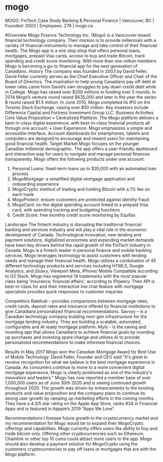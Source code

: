 # mogo
MOGO: FinTech Case Study
Banking & Personal Finance | Vancouver, BC | Founded: 2003 | Employees: 278 | mogo.ca

#Overview 
Mogo Finance Technology Inc. (Mogo) is a Vancouver-based financial technology company. Their mission is to provide millennials with a variety of financial instruments to manage and take control of their financial health. The Mogo app is a one stop shop that offers personal loans, mortgages, prepaid Visa cards, access to buy and trade Bitcoin, track spending and credit score monitoring. With more than one million members Mogo is becoming a go-to financial app for the next generation of Canadians. 
History
The company was founded in 2003 by David Feller. David Feller currently serves as the Chief Executive Officer and Chair of the Board of Directors. The inspiration to help young Canadians pay off debt at lower rates came from David’s own struggles to pay down credit debt while in College. Mogo has raised over $200 millions in funding over 5 rounds. In 2014 Mogo’s venture round raised $635,000 and later in the year the series B round raised $1.5 million. In June 2015, Mogo completed its IPO on the Toronto Stock Exchange, raising over $50 million.   Key investors include Difference Capital and Fortress Investment Group LLC. 
Business Activities
Core Value Proposition
 • Centralized Platform: The Mogo platform delivers a best-in-class digital experience, with best-in-class financial products all through one account.
• User Experience: Mogo emphasizes a simple and accessible interface. Account dashboards for smartphones, tablets and computers are designed to encourage and reward users for maintaining good financial health. 
Target Market
Mogo focuses on the younger Canadian millennial demographic. The app offers a user-friendly dashboard and interactive way for users to navigate and manage personal finances transparently. Mogo offers the following products under one account:
1.	Personal Loans: fixed-term loans up to $35,000 with an automated loan process
2.	MogoMortgage: a simplified digital mortgage application and onboarding experience
3.	MogoCrypto: method of trading and holding Bitcoin with a 1% fee on each trade
4.	MogoProtect: ensure customers are protected against identity fraud
5.	MogoCard: no-fee digital spending account linked to a prepaid Visa card, with spending tracking and budgeting functions
6.	Credit Score: free monthly credit score monitoring by Equifax


Landscape
The fintech industry is disrupting the traditional financial banking and services industry and will play a vital role in the economic development of Canada. Technological innovation, new lending and payment solutions, digitalized economies and expanding market demands have been key drivers behind the rapid growth of the FinTech industry in Canada.
Mogo is a fintech leader in personal finance and mobile banking services. Mogo leverages technology to assist customers with lending needs and manage their financial health. Mogo utilizes a combination of 45 different technology products and services including HTML5, Google Analytics, and jQuery, Viewport Meta, iPhone/ Mobile Compatible according to G2 Stack. Mogo has registered 14 trademarks with the most popular class being 'Insurance; financial affairs', according to IPqwery.  Their API is best-in-class for and their interactive live chat feature with mortgage specialists provides quick responses to customer inquiries. 

Competitors 
Ratehub – provides comparisons between mortgage rates, credit cards, deposit rates and insurance offered by financial institutions to give Canadians personalized financial recommendations.
Savvyy – is a Canadian technology company building next-gen infrastructure for the mortgage lending industry. They are building a scalable, automated, configurable and AI ready mortgage platform. 
Mylo - is the saving and investing app that allows Canadians to achieve financial goals by rounding up purchases and investing spare change and utilizes AI to provide personalized recommendations to make informed financial choices.

Results
In May 2017 Mogo won the Canadian Mortgage Award for Best Use of Mobile Technology. David Feller, Founder and CEO said "It's great to receive recognition for what we believe is the best mortgage experience in Canada. As consumers continue to move to a more convenient digital mortgage experience, Mogo is clearly positioned as one of the industry's innovators and leaders."  Mogo has now reported a member base of over 1,000,000 users as of June 30th 2020 and is seeing continued growth throughout 2020. The growth was driven by enhancements to the existing products and value proposition and the company plans to continue its strong user growth by ramping up marketing efforts in the coming months. They have a 4.3/5 star rating on the Apple App Store, ranks #34 in Financial Apps and is featured in Appple’s 2019 “Apps We Love”. 

Recommendations
I foresee future growth in the cryptocurrency market and my recommendation for Mogo would be to  expand their MogoCrypto offerings and capabilities. Mogo currently offers users the ability to buy and trade bitcoin only. Offering other cryptocurrencies such as Ethereum, Chainlink or other top 10 coins could attract more users to the app. Mogo should also develop a payment solution for MogoCrypto using the customers cryptocurrencies to pay off  loans or mortgages that are with the Mogo platform. 
